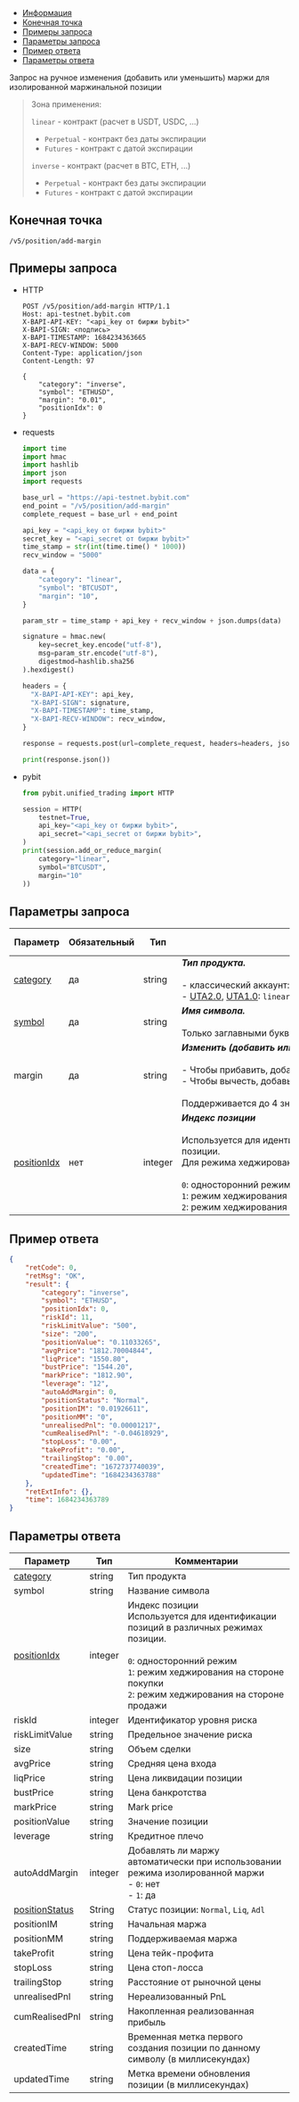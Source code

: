 - [Информация](#информация)
- [Конечная точка](#конечная-точка)
- [Примеры запроса](#примеры-запроса)
- [Параметры запроса](#параметры-запроса)
- [Пример ответа](#пример-ответа)
- [Параметры ответа](#параметры-ответа)

<a id="информация"></a>

Запрос на ручное изменения (добавить или уменьшить) маржи для изолированной маржинальной позиции

>Зона применения:  
>
>`linear` - контракт (расчет в USDT, USDC, ...)
>
> - `Perpetual` - контракт без даты экспирации
> - `Futures` - контракт с датой экспирации
>
>`inverse` - контракт (расчет в BTC, ETH, ...)
>
> - `Perpetual` - контракт без даты экспирации
> - `Futures` - контракт с датой экспирации

<a id="конечная-точка"></a>

## Конечная точка

`/v5/position/add-margin`

<a id="примеры-запроса"></a>

## Примеры запроса

- HTTP

  ```http
  POST /v5/position/add-margin HTTP/1.1
  Host: api-testnet.bybit.com
  X-BAPI-API-KEY: "<api_key от биржи bybit>"
  X-BAPI-SIGN: <подпись>
  X-BAPI-TIMESTAMP: 1684234363665
  X-BAPI-RECV-WINDOW: 5000
  Content-Type: application/json
  Content-Length: 97
  
  {
      "category": "inverse",
      "symbol": "ETHUSD",
      "margin": "0.01",
      "positionIdx": 0
  }
  ```

- requests

  ```python
  import time
  import hmac
  import hashlib
  import json
  import requests

  base_url = "https://api-testnet.bybit.com"
  end_point = "/v5/position/add-margin"
  complete_request = base_url + end_point

  api_key = "<api_key от биржи bybit>"
  secret_key = "<api_secret от биржи bybit>"
  time_stamp = str(int(time.time() * 1000))
  recv_window = "5000"

  data = {
      "category": "linear",
      "symbol": "BTCUSDT",
      "margin": "10",
  }

  param_str = time_stamp + api_key + recv_window + json.dumps(data)
  
  signature = hmac.new(
      key=secret_key.encode("utf-8"),
      msg=param_str.encode("utf-8"),
      digestmod=hashlib.sha256
  ).hexdigest()
  
  headers = {
    "X-BAPI-API-KEY": api_key,
    "X-BAPI-SIGN": signature,
    "X-BAPI-TIMESTAMP": time_stamp,
    "X-BAPI-RECV-WINDOW": recv_window,
  }

  response = requests.post(url=complete_request, headers=headers, json=data, timeout=10)

  print(response.json())
  ```

- pybit

  ```python
  from pybit.unified_trading import HTTP
  
  session = HTTP(
      testnet=True,
      api_key="<api_key от биржи bybit>",
      api_secret="<api_secret от биржи bybit>",
  )
  print(session.add_or_reduce_margin(
      category="linear",
      symbol="BTCUSDT",
      margin="10"
  ))
  ```

<a id="параметры-запроса"></a>

## Параметры запроса

|Параметр  	                  |Обязательный	 |Тип  	  |Комментарии &nbsp;&nbsp;&nbsp;&nbsp;&nbsp;&nbsp;&nbsp;&nbsp;&nbsp;&nbsp;&nbsp;&nbsp;&nbsp;&nbsp;&nbsp;&nbsp;&nbsp;&nbsp;&nbsp;&nbsp;&nbsp;&nbsp;&nbsp;&nbsp;&nbsp;&nbsp;&nbsp;&nbsp;&nbsp;&nbsp;&nbsp;&nbsp;&nbsp;&nbsp;&nbsp;&nbsp;&nbsp;&nbsp;&nbsp;&nbsp;&nbsp;&nbsp;&nbsp;&nbsp;&nbsp;&nbsp;&nbsp;&nbsp;&nbsp;&nbsp;&nbsp;&nbsp;&nbsp;&nbsp;&nbsp;&nbsp;&nbsp;&nbsp;&nbsp;&nbsp;&nbsp;&nbsp;&nbsp;&nbsp;&nbsp;&nbsp;&nbsp;&nbsp;&nbsp;&nbsp;&nbsp;&nbsp;&nbsp;&nbsp;&nbsp;&nbsp;&nbsp;&nbsp;&nbsp;&nbsp;&nbsp;&nbsp;&nbsp;&nbsp;&nbsp;&nbsp;&nbsp;&nbsp;&nbsp;&nbsp;&nbsp;&nbsp;&nbsp;&nbsp;&nbsp;&nbsp;&nbsp;&nbsp;&nbsp;&nbsp;&nbsp;&nbsp;&nbsp;&nbsp;&nbsp;&nbsp;&nbsp;&nbsp;&nbsp;&nbsp;&nbsp;&nbsp;&nbsp;&nbsp;&nbsp;&nbsp;&nbsp;&nbsp;&nbsp;&nbsp;&nbsp;&nbsp;&nbsp;&nbsp;&nbsp;&nbsp;&nbsp;&nbsp;&nbsp;&nbsp;&nbsp;&nbsp;&nbsp;&nbsp;               |По умолчанию|
|-----------------------------|------------|----------|---------------------------|------------|
|[category](<../19.Определения значений в запросах и ответах.md#category>)	|да           |string    |***Тип продукта.***<br><br>- классический аккаунт: `linear`, `inverse`<br>- [UTA2.0](<../13.Различные режимы аккаунтов.md#единый-торговый-аккаунт-2.0>), [UTA1.0](<../13.Различные режимы аккаунтов.md#единый-торговый-аккаунт-1.0>): `linear`, `inverse`  |-   |
|[symbol](<../19.Определения значений в запросах и ответах.md#symbol>)	    |да            |string    |***Имя символа.***<br><br>Только заглавными буквами |-   |
|margin                     |да  |string     |***Изменить (добавить или уменьшить) маржу.***<br><br>- Чтобы прибавить, добавьте `"10"`<br>- Чтобы вычесть, добавьте `"-10"`<br><br>Поддерживается до 4 знаков после запятой.       |-   |
|[positionIdx](<../19.Определения значений в запросах и ответах.md#positionIdx>)                      |нет  |integer     |***Индекс позиции***<br><br>Используется для идентификации позиций в различных режимах позиции.<br>Для режима хеджирования этот параметр обязателен.<br><br>`0`: односторонний режим<br>`1`: режим хеджирования на стороне покупки<br>`2`: режим хеджирования на стороне продажи       |-   |

<a id="пример-ответа"></a>

## Пример ответа

```json
{
    "retCode": 0,
    "retMsg": "OK",
    "result": {
        "category": "inverse",
        "symbol": "ETHUSD",
        "positionIdx": 0,
        "riskId": 11,
        "riskLimitValue": "500",
        "size": "200",
        "positionValue": "0.11033265",
        "avgPrice": "1812.70004844",
        "liqPrice": "1550.80",
        "bustPrice": "1544.20",
        "markPrice": "1812.90",
        "leverage": "12",
        "autoAddMargin": 0,
        "positionStatus": "Normal",
        "positionIM": "0.01926611",
        "positionMM": "0",
        "unrealisedPnl": "0.00001217",
        "cumRealisedPnl": "-0.04618929",
        "stopLoss": "0.00",
        "takeProfit": "0.00",
        "trailingStop": "0.00",
        "createdTime": "1672737740039",
        "updatedTime": "1684234363788"
    },
    "retExtInfo": {},
    "time": 1684234363789
}
```

<a id="параметры-ответа"></a>

## Параметры ответа

|Параметр  |Тип       |Комментарии                                             |
|----------|----------|--------------------------------------------------------|
|[category](<../19.Определения значений в запросах и ответах.md#category>)        |string    |Тип продукта|
|symbol          |string    |Название символа|
|[positionIdx](<../19.Определения значений в запросах и ответах.md#positionIdx>)   |integer      |Индекс позиции<br>Используется для идентификации позиций в различных режимах позиции.<br><br>`0`: односторонний режим<br>`1`: режим хеджирования на стороне покупки<br>`2`: режим хеджирования на стороне продажи  |
|riskId   |integer      |Идентификатор уровня риска                                             |
|riskLimitValue   |string      |Предельное значение риска                                             |
|size   |string      |Объем сделки                                             |
|avgPrice   |string      |Средняя цена входа                                             |
|liqPrice   |string      |Цена ликвидации позиции                                             |
|bustPrice   |string      |Цена банкротства                                             |
|markPrice   |string      |Mark price                                             |
|positionValue   |string      |Значение позиции                                             |
|leverage   |string      |Кредитное плечо                                             |
|autoAddMargin   |integer      |Добавлять ли маржу автоматически при использовании режима изолированной маржи<br>- `0`: нет<br>- `1`: да                                             |
|[positionStatus](<../19.Определения значений в запросах и ответах.md#positionStatus>)   |String      |Статус позиции: `Normal`, `Liq`, `Adl`    |
|positionIM   |string      |Начальная маржа                                             |
|positionMM   |string      |Поддерживаемая маржа                                             |
|takeProfit      |string    |Цена тейк-профита|
|stopLoss        |string    |Цена стоп-лосса|
|trailingStop   |string      |Расстояние от рыночной цены                                             |
|unrealisedPnl   |string      |Нереализованный PnL                                             |
|cumRealisedPnl   |string      |Накопленная реализованная прибыль                                             |
|createdTime   |string      |Временная метка первого создания позиции по данному символу (в миллисекундах)                             |
|updatedTime   |string      |Метка времени обновления позиции (в миллисекундах)                                               |
